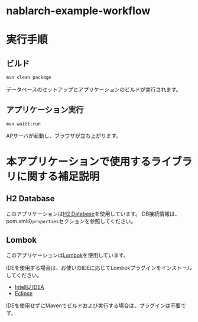# nablarch-example-workflow

# 実行手順 

## ビルド

``` sh
mvn clean package
```

データベースのセットアップとアプリケーションのビルドが実行されます。

## アプリケーション実行

```
mvn waitt:run
```

APサーバが起動し、ブラウザが立ち上がります。


# 本アプリケーションで使用するライブラリに関する補足説明

## H2 Database

このアプリケーションは[H2 Database](www.h2database.com/)を使用しています。
DB接続情報は、pom.xmlの`properties`セクションを参照してください。

## Lombok

このアプリケーションは[Lombok](https://projectlombok.org/)を使用しています。

IDEを使用する場合は、お使いのIDEに応じてLombokプラグインをインストールしてください。

- [IntelliJ IDEA](https://projectlombok.org/setup/intellij)
- [Eclipse](https://projectlombok.org/setup/eclipse)


IDEを使用せずにMavenでビルドおよび実行する場合は、プラグインは不要です。
